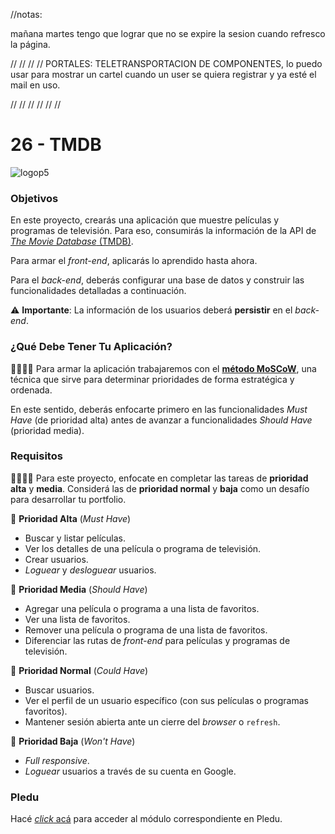 //notas:

mañana martes tengo que lograr que no se
expire la sesion cuando refresco la página.

//
//
//
// PORTALES: TELETRANSPORTACION DE COMPONENTES, lo puedo usar para mostrar un cartel
cuando un user se quiera registrar y ya esté el mail en uso.

//
//
//
//
//
//

# 26 - TMDB

![logop5](https://p5-hall-of-fame.s3.amazonaws.com/p5logo.png)

### Objetivos

En este proyecto, crearás una aplicación que muestre películas y programas de televisión. Para eso, consumirás la información de la API de [_The Movie Database_ (TMDB)](https://www.themoviedb.org/).

Para armar el _front-end_, aplicarás lo aprendido hasta ahora.

Para el _back-end_, deberás configurar una base de datos y construir las funcionalidades detalladas a continuación.

⚠️ **Importante**: La información de los usuarios deberá **persistir** en el _back-end_.

### ¿Qué Debe Tener Tu Aplicación?

👩‍🏫👨‍🏫 Para armar la aplicación trabajaremos con el [**método MoSCoW**](https://www.itdo.com/blog/moscow-que-es-y-como-priorizar-en-el-desarrollo-de-tu-aplicacion/), una técnica que sirve para determinar prioridades de forma estratégica y ordenada.

En este sentido, deberás enfocarte primero en las funcionalidades _Must Have_ (de prioridad alta) antes de avanzar a funcionalidades _Should Have_ (prioridad media).

### Requisitos

👩‍🏫👨‍🏫 Para este proyecto, enfocate en completar las tareas de **prioridad alta** y **media**. Considerá las de **prioridad normal** y **baja** como un desafío para desarrollar tu portfolio.

📕 **Prioridad Alta** (_Must Have_)

- Buscar y listar películas.
- Ver los detalles de una película o programa de televisión.
- Crear usuarios.
- _Loguear_ y _desloguear_ usuarios.

📘 **Prioridad Media** (_Should Have_)

- Agregar una película o programa a una lista de favoritos.
- Ver una lista de favoritos.
- Remover una película o programa de una lista de favoritos.
- Diferenciar las rutas de _front-end_ para películas y programas de televisión.

📗 **Prioridad Normal** (_Could Have_)

- Buscar usuarios.
- Ver el perfil de un usuario específico (con sus películas o programas favoritos).
- Mantener sesión abierta ante un cierre del _browser_ o `refresh`.

📓 **Prioridad Baja** (_Won't Have_)

- _Full responsive_.
- _Loguear_ usuarios a través de su cuenta en Google.

### Pledu

Hacé [_click_ acá](https://pledu.plataforma5.la/bootcamp/omdb/solo%20week-581874b7) para acceder al módulo correspondiente en Pledu.
